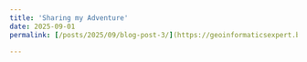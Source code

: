 ```yaml
---
title: 'Sharing my Adventure'
date: 2025-09-01 
permalink: [/posts/2025/09/blog-post-3/](https://geoinformaticsexpert.blogspot.com/)

---
```


